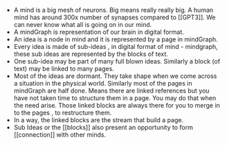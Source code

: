 - A mind is a big mesh of neurons. Big means really really big. A human mind has around 300x number of synapses compared to [[GPT3]].  We can never know what all is going on in our mind.
- A mindGraph is representation of our brain in digital format.
- An idea is a node in mind and it is represented by a page in mindGraph.
- Every idea is made of sub-ideas , in digital format of mind - mindgraph, these sub ideas are represented by the blocks of text.
- One sub-idea may be part of many full blown ideas.  Similarly a block (of text) may be linked to many pages.
- Most of the ideas are dormant. They take shape when we come across a situation in the physical world. Similarly most of the pages in mindGraph are half done. Means there are linked references but you have not taken time to structure them in a page.  You may do that when the need arise. Those linked blocks are always there for you to merge in to the pages , to restructure them.
- In a way, the linked blocks are the stream that build a page.
- Sub Ideas or the [[blocks]] also present an opportunity to form [[connection]] with other minds.